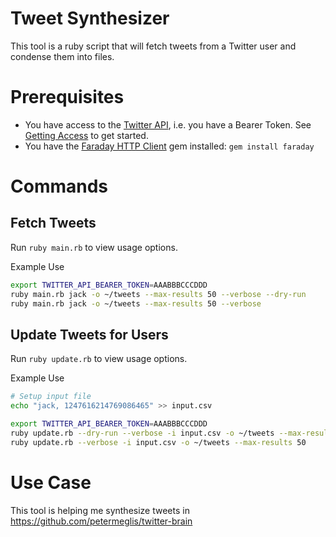 # Tweet Synthesizer
This tool is a ruby script that will fetch tweets from a Twitter user and condense them into files.

# Prerequisites
- You have access to the [Twitter API](https://developer.twitter.com/en/docs/twitter-api), i.e. you have a Bearer Token. See [Getting Access](https://developer.twitter.com/en/docs/twitter-api/getting-started/getting-access-to-the-twitter-api) to get started.
- You have the [Faraday HTTP Client](https://lostisland.github.io/faraday) gem installed: `gem install faraday`

# Commands
## Fetch Tweets
Run `ruby main.rb` to view usage options.

Example Use
```bash
export TWITTER_API_BEARER_TOKEN=AAABBBCCCDDD
ruby main.rb jack -o ~/tweets --max-results 50 --verbose --dry-run
ruby main.rb jack -o ~/tweets --max-results 50 --verbose
```

## Update Tweets for Users
Run `ruby update.rb` to view usage options.

Example Use
```bash
# Setup input file
echo "jack, 1247616214769086465" >> input.csv

export TWITTER_API_BEARER_TOKEN=AAABBBCCCDDD
ruby update.rb --dry-run --verbose -i input.csv -o ~/tweets --max-results 50
ruby update.rb --verbose -i input.csv -o ~/tweets --max-results 50
```

# Use Case
This tool is helping me synthesize tweets in https://github.com/petermeglis/twitter-brain
